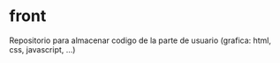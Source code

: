 # front
Repositorio para almacenar codigo de la parte de usuario (grafica: html, css, javascript, ...)
